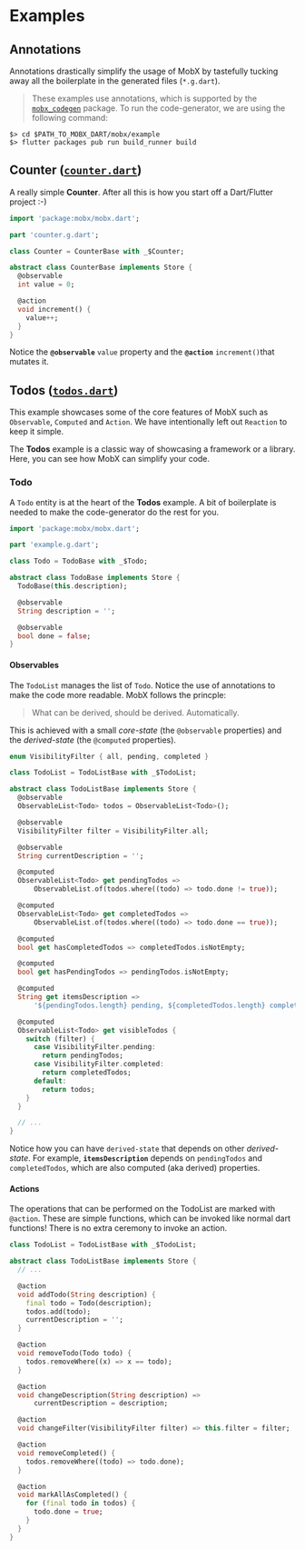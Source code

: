 # Examples

## Annotations

Annotations drastically simplify the usage of MobX by tastefully tucking away all the boilerplate in the generated files (`*.g.dart`).

> These examples use annotations, which is supported by the [`mobx_codegen`](https://pub.dartlang.org/packages/mobx_codegen) package. To run
> the code-generator, we are using the following command:

```text
$> cd $PATH_TO_MOBX_DART/mobx/example
$> flutter packages pub run build_runner build
```

## Counter ([`counter.dart`](https://github.com/mobxjs/mobx.dart/blob/master/mobx/example/lib/counter.dart))

A really simple **Counter**. After all this is how you start off a Dart/Flutter project :-)

```dart
import 'package:mobx/mobx.dart';

part 'counter.g.dart';

class Counter = CounterBase with _$Counter;

abstract class CounterBase implements Store {
  @observable
  int value = 0;

  @action
  void increment() {
    value++;
  }
}

```

Notice the **`@observable`** `value` property and the **`@action`** `increment()`that mutates it.

## Todos ([`todos.dart`](https://github.com/mobxjs/mobx.dart/blob/master/mobx/example/lib/todos.dart))

This example showcases some of the core features of MobX such as `Observable`, `Computed` and `Action`. We have intentionally left out `Reaction` to keep it simple.

The **Todos** example is a classic way of showcasing a framework or a library. Here, you can see how MobX can simplify your code.

### Todo

A `Todo` entity is at the heart of the **Todos** example. A bit of boilerplate is needed to make the code-generator do the rest for you.

```dart
import 'package:mobx/mobx.dart';

part 'example.g.dart';

class Todo = TodoBase with _$Todo;

abstract class TodoBase implements Store {
  TodoBase(this.description);

  @observable
  String description = '';

  @observable
  bool done = false;
}

```

#### Observables

The `TodoList` manages the list of `Todo`. Notice the use of annotations to make the code more readable. MobX follows the princple:

> What can be derived, should be derived. Automatically.

This is achieved with a small _core-state_ (the `@observable` properties) and the _derived-state_ (the `@computed` properties).

```dart
enum VisibilityFilter { all, pending, completed }

class TodoList = TodoListBase with _$TodoList;

abstract class TodoListBase implements Store {
  @observable
  ObservableList<Todo> todos = ObservableList<Todo>();

  @observable
  VisibilityFilter filter = VisibilityFilter.all;

  @observable
  String currentDescription = '';

  @computed
  ObservableList<Todo> get pendingTodos =>
      ObservableList.of(todos.where((todo) => todo.done != true));

  @computed
  ObservableList<Todo> get completedTodos =>
      ObservableList.of(todos.where((todo) => todo.done == true));

  @computed
  bool get hasCompletedTodos => completedTodos.isNotEmpty;

  @computed
  bool get hasPendingTodos => pendingTodos.isNotEmpty;

  @computed
  String get itemsDescription =>
      '${pendingTodos.length} pending, ${completedTodos.length} completed';

  @computed
  ObservableList<Todo> get visibleTodos {
    switch (filter) {
      case VisibilityFilter.pending:
        return pendingTodos;
      case VisibilityFilter.completed:
        return completedTodos;
      default:
        return todos;
    }
  }

  // ...
}
```

Notice how you can have `derived-state` that depends on other _derived-state_. For example, **`itemsDescription`** depends on `pendingTodos` and `completedTodos`, which are also computed (aka derived) properties.

#### Actions

The operations that can be performed on the TodoList are marked with `@action`. These are simple functions, which can be invoked like normal dart functions! There is no extra ceremony to invoke an action.

```dart
class TodoList = TodoListBase with _$TodoList;

abstract class TodoListBase implements Store {
  // ...

  @action
  void addTodo(String description) {
    final todo = Todo(description);
    todos.add(todo);
    currentDescription = '';
  }

  @action
  void removeTodo(Todo todo) {
    todos.removeWhere((x) => x == todo);
  }

  @action
  void changeDescription(String description) =>
      currentDescription = description;

  @action
  void changeFilter(VisibilityFilter filter) => this.filter = filter;

  @action
  void removeCompleted() {
    todos.removeWhere((todo) => todo.done);
  }

  @action
  void markAllAsCompleted() {
    for (final todo in todos) {
      todo.done = true;
    }
  }
}

```
